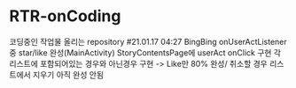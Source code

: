 # RTR-onCoding
코딩중인 작업물 올리는 repository
#21.01.17 04:27 BingBing
    onUserActListener 중 star/like 완성(MainActivity)
    StoryContentsPage에 userAct onClick 구현
    각 리스트에 포함되어있는 경우와 아닌경우 구현 -> Like만 80% 완성/ 취소할 경우 리스트에서 지우기 아직 완성 안됨

